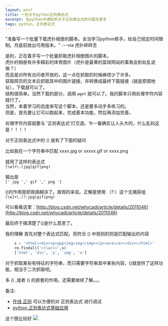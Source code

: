 ```yaml
---
layout: post
title: 一些关于python正则表达式
excerpt: 在python中遇到的关于正则表达式的问题及更多
tags: python，正则表达式
---
```


"准备写一个批量下载虎扑相册的脚本。全当学习python练手。给自己规定时间限制。月底前放出可用版本。"  ---via 虎扑碎碎念

是的，正在着手写一个批量抓取虎扑相册图片的脚本。  
虎扑的相册有许多精彩的体育图片（虎扑是最黄的篮球网站的事我会到处乱说嘛？）  
而且是对所有访问者开放的，这一点在抓取的时候麻烦少了许多。  
获取网页的文本后抓取其中的图片链接，并转换成最终下载链接（就是原图地址），下载就可以了。  
结构很简单。当然下载的部分，调用 `wget` 就可以了。我的脚本只用处理字符内容就行了。  
当然，本着学习的态度来写这个脚本，还是要多动手多练习的。  
但是，首先要让它可以跑起来，完成基本功能，然后再添加完善。  

处理字符内容就要与 '正则表达式'打交道。乍一看确实让人头大的，什么乱码这是！！！！

对于正则表达式中的 () 就有了下面的疑问  

比如我在一个字符串中匹配 xxxx.jpg or xxxxx.gif or xxxx.png 

就用了这样的表达式  
`[\w]+\.(jpg|gif|png)`

输出是  
`[' jpg ',' gif ',' png ']` 

()的作用就把我搞糊涂了。直观的来说。正解是使用 （?:）这个无捕获组  
`[\w]+\.(?:jpg|gif|png)`

可以看看这里：[http://blog.csdn.net/whycadi/article/details/2011046](http://blog.csdn.net/whycadi/article/details/2011046)

最后终于搞清楚了()是什么意思了。

我的理解 
首先对整个表达式匹配。而符合 () 中规则的则是匹配输出的内容 
```python
	s = '<html><div><p>ppp<img>img</img></p><a>a</a></div></html>' 
	re.findall('<(\w+)>',s) 
	['html', 'div', 'p', 'img', 'a']
```

对于抓取某些有特征的字符串，而只需要字符串其中某些内容，()就提供了这样功能，相当于二次抓取吧。 

多 () ,或者 () 的嵌套的作用。还需要继续了解。。。


备注:
 * [在线 正则](http://regexpal.com) 可以方便的对 正则表达式 进行调试  
 * [python 正则表达式基础应用](http://www.cnblogs.com/huxi/archive/2010/07/04/1771073.html)

这个图比较好
<img src="http://images.cnblogs.com/cnblogs_com/huxi/Windows-Live-Writer/Python_10A67/pyre_ebb9ce1c-e5e8-4219-a8ae-7ee620d5f9f1.png">